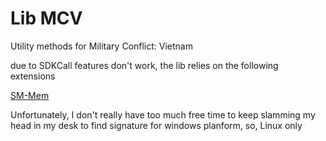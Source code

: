 # Lib MCV

Utility methods for Military Conflict: Vietnam

due to SDKCall features don't work, the lib relies on the following extensions

[SM-Mem](https://github.com/DrAbcOfficial/SM-Memory)

Unfortunately, I don't really have too much free time to keep slamming my head in my desk to find signature for windows planform, so, Linux only
